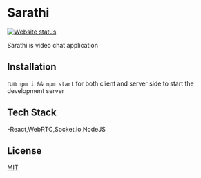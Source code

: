 # Sarathi

[![Website status](https://img.shields.io/website-up-down-green-red/https/tedxmitsg.netlify.com.svg?label=Website%20status&style=for-the-badge)](https://quirky-brattain-b195ca.netlify.app/)


Sarathi is video chat application
## Installation

 run ```npm i && npm start``` for both client and server side to start the development server
## Tech Stack
-React,WebRTC,Socket.io,NodeJS

## License
[MIT](https://choosealicense.com/licenses/mit/)